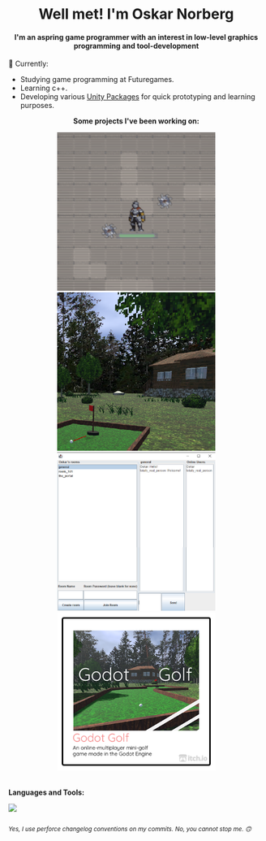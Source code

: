 <div align="center">
  <h1>Well met! I'm Oskar Norberg</h1>
  <h4>I'm an aspring game programmer with an interest in low-level graphics programming and tool-development</h3>
</div>

💬 Currently:
<ul>
  <li>Studying game programming at Futuregames.</li>
  <li>Learning c++.</li>
  <li>Developing various <a href="https://github.com/Oskar-Norberg/DiegeticMainMenu">Unity Packages</a> for quick prototyping and learning purposes.</li>
</ul>

<div align="center">
  <p><b>Some projects I've been working on:</b></p>
  <a href="https://oskar-norberg.itch.io/vampire-survivors-clone"><img src="img/paused.gif" width="312px"></a>
  <a href="https://github.com/Oskar-Norberg/Godot-Golf"><img src="img/godot_golf.png" width="312px"></a>
  <br>
  <a href="https://github.com/Oskar-Norberg/Simple_Java_Messaging"><img src="img/java_messaging.png" width="312px"></a>
  <a href="https://oskar-norberg.itch.io/godot-golf"><img src="img/godot_golf_itch.png" width="312px"></a>
</div>

<br>

<b>Languages and Tools:</b><br>
<div>
  <img src="https://skillicons.dev/icons?i=c,cs,cpp,java,python,godot,unity,git" />
</div>

<br>

<div>
  <sub><i>Yes, I use perforce changelog conventions on my commits. No, you cannot stop me. 🙃</i></sub>
</div>


